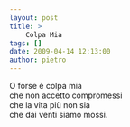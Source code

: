 ```yaml
---
layout: post
title: >
    Colpa Mia
tags: []
date: 2009-04-14 12:13:00
author: pietro
---
```

O forse è colpa mia<br/>che non accetto compromessi<br/>che la vita più non sia<br/>che dai venti siamo mossi.
